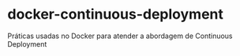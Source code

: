 # docker-continuous-deployment
Práticas usadas no Docker para atender a abordagem de Continuous Deployment
